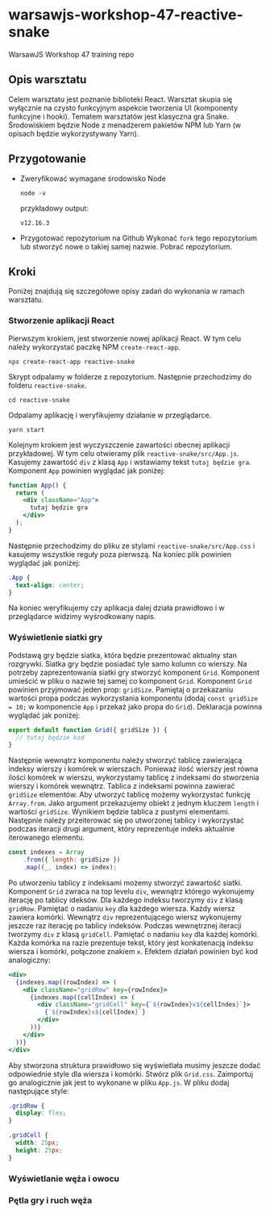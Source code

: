 # warsawjs-workshop-47-reactive-snake
WarsawJS Workshop 47 training repo

## Opis warsztatu
Celem warsztatu jest poznanie biblioteki React.
Warsztat skupia się wyłącznie na czysto funkcyjnym aspekcie tworzenia UI (komponenty funkcyjne i hooki).
Tematem warsztatów jest klasyczna gra Snake.
Środowiskiem będzie Node z menadżerem pakietów NPM lub Yarn (w opisach będzie wykorzystywany Yarn).

## Przygotowanie
* Zweryfikować wymagane środowisko Node
    ```shell script
    node -v
    ```
  przykładowy output:
    ```shell script
    v12.16.3
    ```
* Przygotować repozytorium na Github
Wykonać `fork` tego repozytorium lub stworzyć nowe o takiej samej nazwie. Pobrać repozytorium.

## Kroki

Poniżej znajdują się szczegółowe opisy zadań do wykonania w ramach warsztatu.

### Stworzenie aplikacji React

Pierwszym krokiem, jest stworzenie nowej aplikacji React.
W tym celu należy wykorzystać paczkę NPM `create-react-app`.
```shell script
npx create-react-app reactive-snake
```
Skrypt odpalamy w folderze z repozytorium. 
Następnie przechodzimy do folderu `reactive-snake`.
```shell script
cd reactive-snake
```
Odpalamy aplikację i weryfikujemy działanie w przeglądarce.
```shell script
yarn start
```
Kolejnym krokiem jest wyczyszczenie zawartości obecnej aplikacji przykładowej.
W tym celu otwieramy plik `reactive-snake/src/App.js`.
Kasujemy zawartość `div` z klasą `App` i wstawiamy tekst `tutaj będzie gra`.
Komponent `App` powinien wyglądać jak poniżej:
```jsx
function App() {
  return (
    <div className="App">
      tutaj będzie gra
    </div>
  );
}
```
Następnie przechodzimy do pliku ze stylami `reactive-snake/src/App.css` i kasujemy wszystkie reguły poza pierwszą. Na koniec plik powinien wyglądać jak poniżej:
```css
.App {
  text-align: center;
}

```
Na koniec weryfikujemy czy aplikacja dalej działa prawidłowo i w przeglądarce widzimy wyśrodkowany napis.

### Wyświetlenie siatki gry

Podstawą gry będzie siatka, która będzie prezentować aktualny stan rozgrywki.
Siatka gry będzie posiadać tyle samo kolumn co wierszy. 
Na potrzeby zaprezentowania siatki gry stworzyć komponent `Grid`.
Komponent umieścić w pliku o nazwie tej samej co komponent `Grid`.
Komponent `Grid` powinien przyjmować jeden prop: `gridSize`.
Pamiętaj o przekazaniu wartości propa podczas wykorzystania komponentu (dodaj `const gridSize = 10;` w komponencie `App` i przekaż jako propa do `Grid`).
Deklaracja powinna wyglądać jak poniżej:
```jsx
export default function Grid({ gridSize }) {
  // tutaj będzie kod
}
```
Następnie wewnątrz komponentu należy stworzyć tablicę zawierającą indeksy wierszy i komórek w wierszach.
Ponieważ ilość wierszy jest równa ilości komórek w wierszu, wykorzystamy tablicę z indeksami do stworzenia wierszy i komórek wewnątrz.
Tablica z indeksami powinna zawierać `gridSize` elementów. 
Aby utworzyć tablicę możemy wykorzystać funkcję `Array.from`.
Jako argument przekazujemy obiekt z jednym kluczem `length` i wartości `gridSize`.
Wynikiem będzie tablica z pustymi elementami.
Następnie należy przeiterować się po utworzonej tablicy i wykorzystać podczas iteracji drugi argument, który reprezentuje indeks aktualnie iterowanego elementu.
```js
const indexes = Array
    .from({ length: gridSize })
    .map((_, index) => index);
```
Po utworzeniu tablicy z indeksami możemy stworzyć zawartość siatki.
Komponent `Grid` zwraca na top levelu `div`, wewnątrz którego wykonujemy iterację po tablicy ideksów.
Dla każdego indeksu tworzymy `div` z klasą `gridRow`.
Pamiętać o nadaniu `key` dla każdego wiersza.
Każdy wiersz zawiera komórki.
Wewnątrz `div` reprezentującego wiersz wykonujemy jeszcze raz iterację po tablicy indeksów.
Podczas wewnętrznej iteracji tworzymy `div` z klasą `gridCell`.
Pamiętać o nadaniu `key` dla każdej komórki.
Każda komórka na razie prezentuje tekst, który jest konkatenacją indeksu wiersza i komórki, połączone znakiem `x`.
Efektem działań powinien być kod analogiczny:
```jsx
<div>
  {indexes.map((rowIndex) => (
    <div className="gridRow" key={rowIndex}>
      {indexes.map((cellIndex) => (
        <div className="gridCell" key={`${rowIndex}x${cellIndex}`}>
          {`${rowIndex}x${cellIndex}`}
        </div>
      ))}
    </div>
  ))}
</div>
```
Aby stworzona struktura prawidłowo się wyświetlała musimy jeszcze dodać odpowiednie style dla wiersza i komórki.
Stwórz plik `Grid.css`.
Zaimportuj go analogicznie jak jest to wykonane w pliku `App.js`.
W pliku dodaj następujące style:
```css
.gridRow {
  display: flex;
}

.gridCell {
  width: 25px;
  height: 25px;
}
```

### Wyświetlanie węża i owocu

### Pętla gry i ruch węża